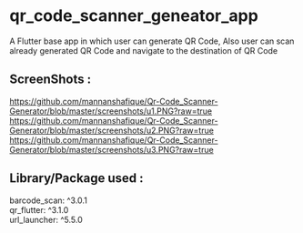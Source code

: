# qr_code_scanner_geneator_app

A Flutter base app in which user can generate QR Code, Also user can scan already generated QR Code and navigate to the destination of QR Code 

## ScreenShots : 
https://github.com/mannanshafique/Qr-Code_Scanner-Generator/blob/master/screenshots/u1.PNG?raw=true
https://github.com/mannanshafique/Qr-Code_Scanner-Generator/blob/master/screenshots/u2.PNG?raw=true
https://github.com/mannanshafique/Qr-Code_Scanner-Generator/blob/master/screenshots/u3.PNG?raw=true

## Library/Package used : 
  barcode_scan: ^3.0.1  <br>
  qr_flutter: ^3.1.0    <br>
  url_launcher: ^5.5.0  <br>
